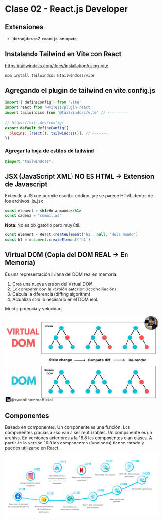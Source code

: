 # Clase 02 - React.js Developer

## Extensiones

* dsznajder.es7-react-js-snippets


## Instalando Tailwind en Vite con React

<https://tailwindcss.com/docs/installation/using-vite>

```sh
npm install tailwindcss @tailwindcss/vite
```

## Agregando el plugin de tailwind en vite.config.js

```js
import { defineConfig } from 'vite'
import react from '@vitejs/plugin-react'
import tailwindcss from '@tailwindcss/vite' // <---------

// https://vite.dev/config/
export default defineConfig({
  plugins: [react(), tailwindcss()], // <------
})

```

### Agregar la hoja de estilos de tailwind

```css
@import "tailwindcss";
```

## JSX (JavaScript XML) NO ES HTML -> Extension de Javascript
Extiende a JS que permite escribir código que se parece HTML dentro de los archivos .js/.jsx

```jsx
const element = <h1>Hola mundo</h1>
const cadena = "commillas"
```

**Nota:** No es obligatorio pero muy útil.

```js
const element = React.createElement('h1', null, 'Hola mundo')
const h1 = document.createElement('h1')
```


## Virtual DOM (Copia del DOM REAL -> En Memoria)
Es una representación liviana del DOM real en memoria.

1. Crea una nueva versión del Virtual DOM
2. Lo comparar con la versión anterior (reconciliación)
3. Calcula la diferencia (diffing algorithm)
4. Actualiza solo lo necesario en el DOM real.

Mucha potencia y velocidad

![Alt text](_ref/dom-virtual.png)

## Componentes
Basado en componentes. Un componente es una función. Los componentes gracias a eso van a ser reutilizables. Un componente es un archivo. En versiones anteriores a la 16.8 los componentes eran clases. A partir de la versión 16.8 los componentes (funciones) tienen estado y pueden utilizarse en React.


![Alt text](_ref/react.png)
